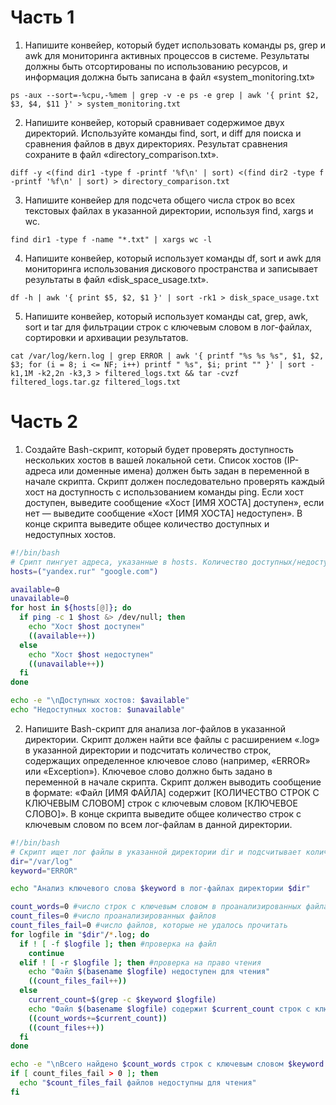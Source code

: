 # Часть 1

1. Напишите конвейер, который будет использовать команды ps, grep и awk для мониторинга активных процессов в системе. 
Результаты должны быть отсортированы по использованию ресурсов, и информация должна быть записана 
в файл «system_monitoring.txt»

```shell
ps -aux --sort=-%cpu,-%mem | grep -v -e ps -e grep | awk '{ print $2, $3, $4, $11 }' > system_monitoring.txt
```


2. Напишите конвейер, который сравнивает содержимое двух директорий. Используйте команды find, sort, и diff для поиска и 
сравнения файлов в двух директориях. Результат сравнения сохраните в файл «directory_comparison.txt».

```shell
diff -y <(find dir1 -type f -printf '%f\n' | sort) <(find dir2 -type f -printf '%f\n' | sort) > directory_comparison.txt
```


3. Напишите конвейер для подсчета общего числа строк во всех текстовых файлах в указанной директории, используя find,
xargs и wc.

```shell
find dir1 -type f -name "*.txt" | xargs wc -l
```


4. Напишите конвейер, который использует команды df, sort и awk для мониторинга использования дискового пространства 
и записывает результаты в файл «disk_space_usage.txt».

```shell
df -h | awk '{ print $5, $2, $1 }' | sort -rk1 > disk_space_usage.txt
```


5. Напишите конвейер, который использует команды cat, grep, awk, sort и tar для фильтрации строк с ключевым словом 
в лог-файлах, сортировки и архивации результатов.

```shell
cat /var/log/kern.log | grep ERROR | awk '{ printf "%s %s %s", $1, $2, $3; for (i = 8; i <= NF; i++) printf " %s", $i; print "" }' | sort -k1,1M -k2,2n -k3,3 > filtered_logs.txt && tar -cvzf filtered_logs.tar.gz filtered_logs.txt
```


# Часть 2

1. Создайте Bash-скрипт, который будет проверять доступность нескольких хостов в вашей локальной сети. Список хостов
(IP-адреса или доменные имена) должен быть задан в переменной в начале скрипта. Скрипт должен последовательно проверять
каждый хост на доступность с использованием команды ping. Если хост доступен, выведите сообщение «Хост [ИМЯ ХОСТА]
доступен», если нет — выведите сообщение «Хост [ИМЯ ХОСТА] недоступен». В конце скрипта выведите общее количество
доступных и недоступных хостов.

```bash
#!/bin/bash
# Срипт пингует адреса, указанные в hosts. Количество доступных/недоступных сохраняет в available/unavailable 
hosts=("yandex.rur" "google.com")

available=0
unavailable=0
for host in ${hosts[@]}; do
  if ping -с 1 $host &> /dev/null; then
    echo "Хост $host доступен" 
    ((available++))
  else
    echo "Хост $host недоступен"
    ((unavailable++))
  fi
done

echo -е "\nДоступных хостов: $available" 
echo "Недоступных хостов: $unavailable"
```


2. Напишите Bash-скрипт для анализа лог-файлов в указанной директории. Скрипт должен найти все файлы с расширением «.log» 
в указанной директории и подсчитать количество строк, содержащих определенное ключевое слово (например, «ERROR» 
или «Exception»). Ключевое слово должно быть задано в переменной в начале скрипта. Скрипт должен выводить сообщение
в формате: «Файл [ИМЯ ФАЙЛА] содержит [КОЛИЧЕСТВО СТРОК С КЛЮЧЕВЫМ СЛОВОМ] строк с ключевым словом [КЛЮЧЕВОЕ СЛОВО]». 
В конце скрипта выведите общее количество строк с ключевым словом по всем лог-файлам в данной директории.

```bash
#!/bin/bash
# Скрипт ищет лог файлы в указанной директории dir и подсчитывает количество строк с ключевым словом keyword
dir="/var/log"
keyword="ERROR"

echo "Анализ ключевого слова $keyword в лог-файлах директории $dir"

count_words=0 #число строк с ключевым словом в проанализированных файлах
count_files=0 #число проанализированных файлов
count_files_fail=0 #число файлов, которые не удалось прочитать
for logfile in "$dir"/*.log; do
  if ! [ -f $logfile ]; then #проверка на файл
    continue
  elif ! [ -r $logfile ]; then #проверка на право чтения
    echo "Файл $(basename $logfile) недоступен для чтения"
    ((count_files_fail++))
  else
    current_count=$(grep -c $keyword $logfile)
    echo "Файл $(basename $logfile) содержит $current_count строк с ключевым словом $keyword"
    ((count_words+=$current_count))
    ((count_files++))
  fi
done

echo -e "\nВсего найдено $count_words строк с ключевым словом $keyword в $count_files лог-файлах директории $dir" 
if [ count_files_fail > 0 ]; then
  echo "$count_files_fail файлов недоступны для чтения"
fi
```